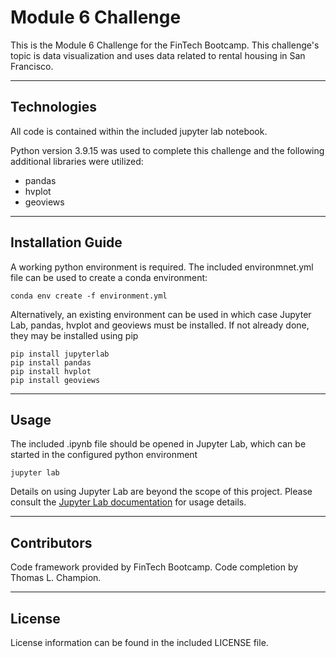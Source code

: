 # Module 6 Challenge

This is the Module 6 Challenge for the FinTech Bootcamp. This challenge's topic is data visualization and uses data related to rental housing in San Francisco. 




---

## Technologies

All code is contained within the included jupyter lab notebook. 

Python version 3.9.15 was used to complete this challenge and the following additional libraries were utilized:
* pandas
* hvplot
* geoviews



---

## Installation Guide

A working python environment is required. The included environmnet.yml file can be used to create a conda environment:

```
conda env create -f environment.yml

```


Alternatively, an existing environment can be used in which case Jupyter Lab, pandas, hvplot and geoviews must be installed. If not already done, they may be installed using pip

```
pip install jupyterlab
pip install pandas
pip install hvplot
pip install geoviews

```




---

## Usage

The included .ipynb file should be opened in Jupyter Lab, which can be started in the configured python environment

```
jupyter lab

```

Details on using Jupyter Lab are beyond the scope of this project. Please consult the [Jupyter Lab documentation](https://jupyterlab.readthedocs.io/en/stable/getting_started/overview.html) for usage details.


---

## Contributors

Code framework provided by FinTech Bootcamp.
Code completion by Thomas L. Champion.

---

## License

License information can be found in the included LICENSE file.
